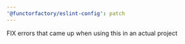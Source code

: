 ```yaml
---
'@functorfactory/eslint-config': patch
---
```


FIX errors that came up when using this in an actual project
